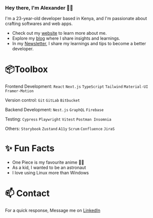 ### Hey there, I'm Alexander 👋🏻
I'm a 23-year-old developer based in Kenya, and I'm passionate about crafting softwares and web apps.

  <ul>
    <li>Check out my <a href="https://alexander-somba.web.app" target="blank">website</a> to learn more about me.</li>
    <li>Explore my <a href="#" target="_blank">blog</a> where I share insights and learnings.</li>
    <li>In my <a href="#" target="_blank">Newsletter</a>, I share my learnings and tips to become a better developer.</li>
  </ul>

# 📦Toolbox
Frontend Development:  `React` `Next.js` `TypeScript` `Tailwind` `Material-UI` `Framer-Motion`

Version control: `Git` `GitLab` `Bitbucket`

Backend Development: `Nest.js` `GraphQL` `Firebase`

Testing: `Cypress` `Playwright` `Vitest` `Postman Insomnia`

Others: `Storybook` `Zustand` `A11y` `Scrum` `Confluence` `JiraS`

# ✨ Fun Facts
<ul>
  <li>One Piece is my favourite anime 🏴‍☠️</li>
  <li>As a kid, I wanted to be an astronaut</li>
  <li>I love using Linux more than Windows</li>
</ul>

# 📫 Contact
For a quick response, Message me on  <a href="https://www.linkedin.com/in/alexander-somba-149129215/" target="_blank">LinkedIn</a>



<!--
**ale-ship/ale-ship** is a ✨ _special_ ✨ repository because its `README.md` (this file) appears on your GitHub profile.

Here are some ideas to get you started:

- 🔭 I’m currently working on ...
- 🌱 I’m currently learning ...
- 👯 I’m looking to collaborate on ...
- 🤔 I’m looking for help with ...
- 💬 Ask me about ...
- 📫 How to reach me: ...
- 😄 Pronouns: ...
- ⚡ Fun fact: ...
-->
